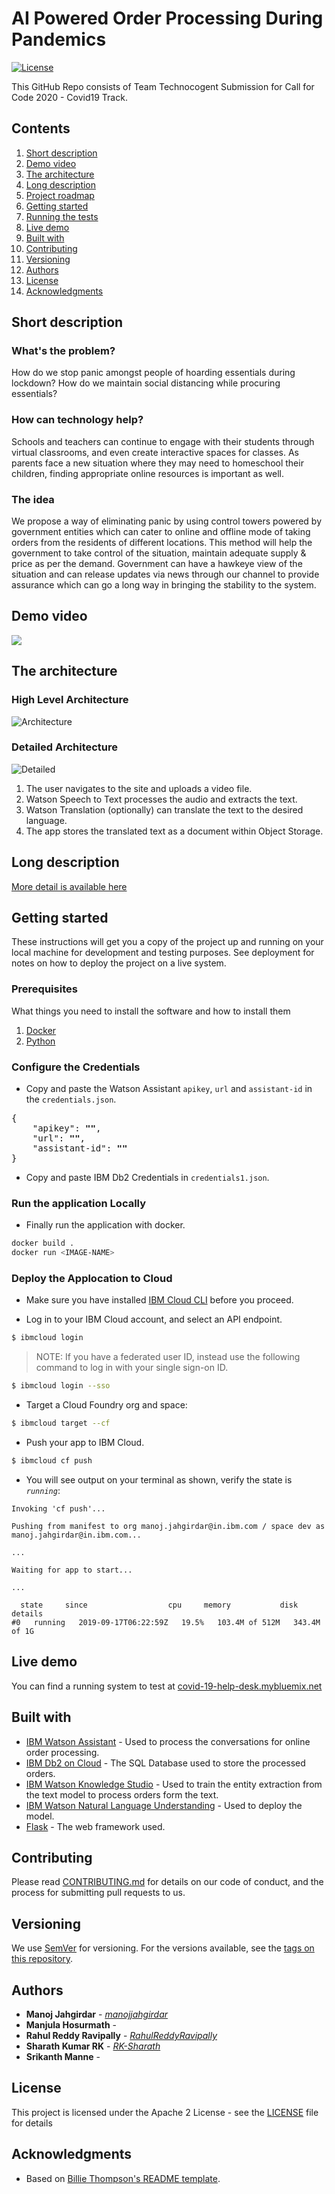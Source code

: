 # AI Powered Order Processing During Pandemics

[![License](https://img.shields.io/badge/License-Apache2-blue.svg)](https://www.apache.org/licenses/LICENSE-2.0)

This GitHub Repo consists of Team Technocogent Submission for Call for Code 2020 - Covid19 Track.

## Contents

1. [Short description](#short-description)
1. [Demo video](#demo-video)
1. [The architecture](#the-architecture)
1. [Long description](#long-description)
1. [Project roadmap](#project-roadmap)
1. [Getting started](#getting-started)
1. [Running the tests](#running-the-tests)
1. [Live demo](#live-demo)
1. [Built with](#built-with)
1. [Contributing](#contributing)
1. [Versioning](#versioning)
1. [Authors](#authors)
1. [License](#license)
1. [Acknowledgments](#acknowledgments)

## Short description

### What's the problem?

How do we stop panic amongst people of hoarding essentials during lockdown? How do we maintain social distancing while procuring essentials?

### How can technology help?

Schools and teachers can continue to engage with their students through virtual classrooms, and even create interactive spaces for classes. As parents face a new situation where they may need to homeschool their children, finding appropriate online resources is important as well.

### The idea

We propose a way of eliminating panic by using control towers powered by government entities which can cater to online and offline mode of taking orders from the residents of different locations. This method will help the government to take control of the situation, maintain adequate supply & price as per the demand. Government can have a hawkeye view of the situation and can release updates via news through our channel to provide assurance which can go a long way in bringing the stability to the system.

## Demo video

[![](https://img.youtube.com/vi/QXxt4iH8tNY/0.jpg)](https://youtu.be/QXxt4iH8tNY)

## The architecture

### High Level Architecture

![Architecture](/docs/img/architecture.jpg)

### Detailed Architecture

![Detailed](/docs/img/architecture-diagram.png)

1. The user navigates to the site and uploads a video file.
2. Watson Speech to Text processes the audio and extracts the text.
3. Watson Translation (optionally) can translate the text to the desired language.
4. The app stores the translated text as a document within Object Storage.

## Long description

[More detail is available here](DESCRIPTION.md)

## Getting started

These instructions will get you a copy of the project up and running on your local machine for development and testing purposes. See deployment for notes on how to deploy the project on a live system.

### Prerequisites

What things you need to install the software and how to install them

1. [Docker](https://docs.docker.com/get-docker/)
2. [Python](https://www.python.org/downloads/)

### Configure the Credentials

- Copy and paste the Watson Assistant `apikey`, `url` and `assistant-id` in the `credentials.json`.

<pre>
{
    "apikey": <b>"<YOUR-API-KEY>"</b>,
    "url": <b>"<YOUR-URL>"</b>,
    "assistant-id": <b>"<YOUR-ASSISTANT-ID>"</b>
}
</pre>

- Copy and paste IBM Db2 Credentials in `credentials1.json`.

### Run the application Locally

- Finally run the application with docker.

```bash
docker build .
docker run <IMAGE-NAME>
```

### Deploy the Applocation to Cloud

* Make sure you have installed [IBM Cloud CLI](https://cloud.ibm.com/docs/cli?topic=cloud-cli-getting-started&locale=en-US) before you proceed.

* Log in to your IBM Cloud account, and select an API endpoint.
```bash
$ ibmcloud login
```

>NOTE: If you have a federated user ID, instead use the following command to log in with your single sign-on ID.
```bash
$ ibmcloud login --sso
```

* Target a Cloud Foundry org and space:
```bash
$ ibmcloud target --cf
```

* Push your app to IBM Cloud.
```bash
$ ibmcloud cf push 
```

* You will see output on your terminal as shown, verify the state is _`running`_:

```
Invoking 'cf push'...

Pushing from manifest to org manoj.jahgirdar@in.ibm.com / space dev as manoj.jahgirdar@in.ibm.com...

...

Waiting for app to start...

...

  state     since                  cpu     memory           disk           details
#0   running   2019-09-17T06:22:59Z   19.5%   103.4M of 512M   343.4M of 1G
```

## Live demo

You can find a running system to test at [covid-19-help-desk.mybluemix.net](https://covid-19-help-desk-talkative-bandicoot.eu-gb.mybluemix.net/)

## Built with

* [IBM Watson Assistant](https://cloud.ibm.com/catalog?search=cloudant#search_results) - Used to process the conversations for online order processing.
* [IBM Db2 on Cloud](https://cloud.ibm.com/catalog?search=cloud%20functions#search_results) - The SQL Database used to store the processed orders.
* [IBM Watson Knowledge Studio](https://cloud.ibm.com/catalog?search=api%20connect#search_results) - Used to train the entity extraction from the text model to process orders form the text.
* [IBM Watson Natural Language Understanding](http://www.dropwizard.io/1.0.2/docs/) - Used to deploy the model.
* [Flask](https://maven.apache.org/) - The web framework used.

## Contributing

Please read [CONTRIBUTING.md](CONTRIBUTING.md) for details on our code of conduct, and the process for submitting pull requests to us.

## Versioning

We use [SemVer](http://semver.org/) for versioning. For the versions available, see the [tags on this repository](https://github.com/your/project/tags).

## Authors

* **Manoj Jahgirdar** - *[manojjahgirdar](https://github.com/manojjahgirdar)*
* **Manjula Hosurmath** - *[]()*
* **Rahul Reddy Ravipally** - *[RahulReddyRavipally](https://github.com/RahulReddyRavipally)*
* **Sharath Kumar RK** - *[RK-Sharath](https://github.com/RK-Sharath)*
* **Srikanth Manne** - *[]()*

## License

This project is licensed under the Apache 2 License - see the [LICENSE](LICENSE) file for details

## Acknowledgments

* Based on [Billie Thompson's README template](https://gist.github.com/PurpleBooth/109311bb0361f32d87a2).
